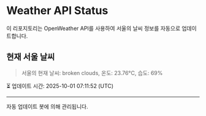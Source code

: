 
# Weather API Status

이 리포지토리는 OpenWeather API를 사용하여 서울의 날씨 정보를 자동으로 업데이트합니다.

## 현재 서울 날씨
> 서울의 현재 날씨: broken clouds, 온도: 23.76°C, 습도: 69%

⏳ 업데이트 시간: 2025-10-01 07:11:52 (UTC)

---
자동 업데이트 봇에 의해 관리됩니다.
